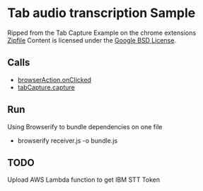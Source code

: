 
Tab audio transcription Sample
=======

Ripped from the Tab Capture Example on the chrome extensions <br/>
[Zipfile](http://developer.chrome.com/extensions/examples/api/tabCapture.zip)
Content is licensed under the [Google BSD License](https://developers.google.com/open-source/licenses/bsd).

Calls
-----

* [browserAction.onClicked](https://developer.chrome.com/extensions/browserAction#event-onClicked)
* [tabCapture.capture](https://developer.chrome.com/extensions/tabCapture#method-capture)

Run
-----

Using Browserify to bundle dependencies on one file
  - browserify receiver.js -o bundle.js

TODO
-----
Upload AWS Lambda function to get IBM STT Token